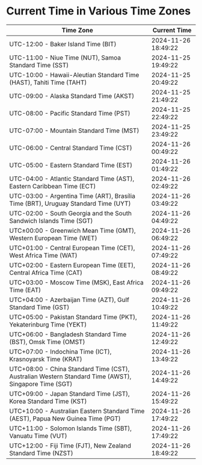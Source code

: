 # Current Time in Various Time Zones

| Time Zone | Current Time |
|-----------|--------------|
| UTC-12:00 - Baker Island Time (BIT) | 2024-11-26 18:49:22 |
| UTC-11:00 - Niue Time (NUT), Samoa Standard Time (SST) | 2024-11-25 19:49:22 |
| UTC-10:00 - Hawaii-Aleutian Standard Time (HAST), Tahiti Time (TAHT) | 2024-11-25 20:49:22 |
| UTC-09:00 - Alaska Standard Time (AKST) | 2024-11-25 21:49:22 |
| UTC-08:00 - Pacific Standard Time (PST) | 2024-11-25 22:49:22 |
| UTC-07:00 - Mountain Standard Time (MST) | 2024-11-25 23:49:22 |
| UTC-06:00 - Central Standard Time (CST) | 2024-11-26 00:49:22 |
| UTC-05:00 - Eastern Standard Time (EST) | 2024-11-26 01:49:22 |
| UTC-04:00 - Atlantic Standard Time (AST), Eastern Caribbean Time (ECT) | 2024-11-26 02:49:22 |
| UTC-03:00 - Argentina Time (ART), Brasília Time (BRT), Uruguay Standard Time (UYT) | 2024-11-26 03:49:22 |
| UTC-02:00 - South Georgia and the South Sandwich Islands Time (SGT) | 2024-11-26 04:49:22 |
| UTC±00:00 - Greenwich Mean Time (GMT), Western European Time (WET) | 2024-11-26 06:49:22 |
| UTC+01:00 - Central European Time (CET), West Africa Time (WAT) | 2024-11-26 07:49:22 |
| UTC+02:00 - Eastern European Time (EET), Central Africa Time (CAT) | 2024-11-26 08:49:22 |
| UTC+03:00 - Moscow Time (MSK), East Africa Time (EAT) | 2024-11-26 09:49:22 |
| UTC+04:00 - Azerbaijan Time (AZT), Gulf Standard Time (GST) | 2024-11-26 10:49:22 |
| UTC+05:00 - Pakistan Standard Time (PKT), Yekaterinburg Time (YEKT) | 2024-11-26 11:49:22 |
| UTC+06:00 - Bangladesh Standard Time (BST), Omsk Time (OMST) | 2024-11-26 12:49:22 |
| UTC+07:00 - Indochina Time (ICT), Krasnoyarsk Time (KRAT) | 2024-11-26 13:49:22 |
| UTC+08:00 - China Standard Time (CST), Australian Western Standard Time (AWST), Singapore Time (SGT) | 2024-11-26 14:49:22 |
| UTC+09:00 - Japan Standard Time (JST), Korea Standard Time (KST) | 2024-11-26 15:49:22 |
| UTC+10:00 - Australian Eastern Standard Time (AEST), Papua New Guinea Time (PGT) | 2024-11-26 17:49:22 |
| UTC+11:00 - Solomon Islands Time (SBT), Vanuatu Time (VUT) | 2024-11-26 17:49:22 |
| UTC+12:00 - Fiji Time (FJT), New Zealand Standard Time (NZST) | 2024-11-26 18:49:22 |
